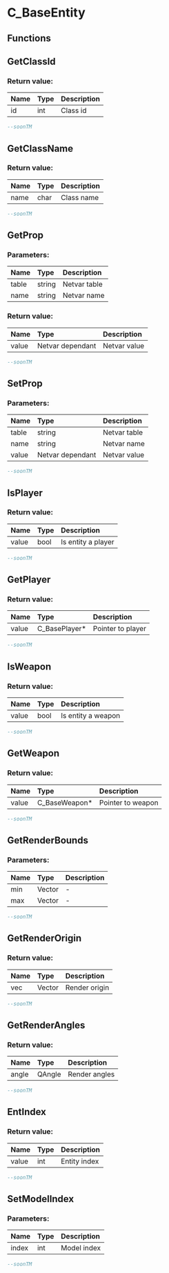 # C_BaseEntity

## Functions

## GetClassId

### Return value:

| Name | Type | Description |
| :--- | :--- | :--- |
| id | int | Class id |

```lua
--soonTM
```

## GetClassName

### Return value:

| Name | Type | Description |
| :--- | :--- | :--- |
| name | char | Class name |

```lua
--soonTM
```

## GetProp

### Parameters:

| Name | Type | Description |
| :--- | :--- | :--- |
| table | string | Netvar table |
| name | string | Netvar name |

### Return value:

| Name | Type | Description |
| :--- | :--- | :--- |
| value | Netvar dependant | Netvar value |

```lua
--soonTM
```

## SetProp

### Parameters:

| Name | Type | Description |
| :--- | :--- | :--- |
| table | string | Netvar table |
| name | string | Netvar name |
| value | Netvar dependant | Netvar value |

```lua
--soonTM
```

## IsPlayer

### Return value:

| Name | Type | Description |
| :--- | :--- | :--- |
| value | bool | Is entity a player |

```lua
--soonTM
```

## GetPlayer

### Return value:

| Name | Type | Description |
| :--- | :--- | :--- |
| value | C_BasePlayer* | Pointer to player |

```lua
--soonTM
```

## IsWeapon

### Return value:

| Name | Type | Description |
| :--- | :--- | :--- |
| value | bool | Is entity a weapon |

```lua
--soonTM
```

## GetWeapon

### Return value:

| Name | Type | Description |
| :--- | :--- | :--- |
| value | C_BaseWeapon* | Pointer to weapon |

```lua
--soonTM
```

## GetRenderBounds

### Parameters:

| Name | Type | Description |
| :--- | :--- | :--- |
| min | Vector | - |
| max | Vector | - |

```lua
--soonTM
```

## GetRenderOrigin

### Return value:

| Name | Type | Description |
| :--- | :--- | :--- |
| vec | Vector | Render origin |

```lua
--soonTM
```

## GetRenderAngles

### Return value:

| Name | Type | Description |
| :--- | :--- | :--- |
| angle | QAngle | Render angles |

```lua
--soonTM
```

## EntIndex

### Return value:

| Name | Type | Description |
| :--- | :--- | :--- |
| value | int | Entity index |

```lua
--soonTM
```

## SetModelIndex

### Parameters:

| Name | Type | Description |
| :--- | :--- | :--- |
| index | int | Model index |

```lua
--soonTM
```